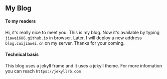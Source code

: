 ## My Blog



#### To my readers

Hi, it's really nice to meet you. This is my blog. Now it's available by typing `jiawei686.github.io` in browser. Later, I will deploy a new address `blog.cuijiawei.cn` on my server. Thanks for your coming.



#### Technical basis

This blog uses a jekyll frame and it uses a jekyll theme. For more infomation you can reach `https://jekyllrb.com`

